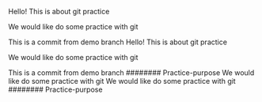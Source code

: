 Hello! This is about git practice


We would like do some practice with git

This is a commit from demo branch
Hello! This is about git practice


We would like do some practice with git

This is a commit from demo branch
######## Practice-purpose
We would like do some practice with git
We would like do some practice with git
######## Practice-purpose
